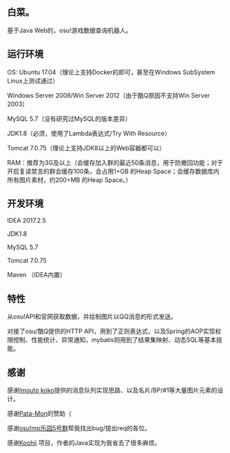 ## 白菜。
基于Java Web的，osu!游戏数据查询机器人。

## 运行环境
OS: Ubuntu 17.04（理论上支持Docker的即可，甚至在Windows SubSystem Linux上测试通过）

Windows Server 2008/Win Server 2012（由于酷Q原因不支持Win Server 2003）

MySQL 5.7（没有研究过MySQL的版本差异）

JDK1.8（必须，使用了Lambda表达式/Try With Resource）

Tomcat 7.0.75（理论上支持JDK8以上的Web容器都可以）

RAM：推荐为3G及以上（会缓存加入群的最近50条消息，用于防撤回功能；对于开启复读禁言的群会缓存100条，会占用1+GB 的Heap Space；会缓存数据库内所有图片素材，约200+MB 的Heap Space。）


## 开发环境
IDEA 2017.2.5

JDK1.8

MySQL 5.7

Tomcat 7.0.75

Maven （IDEA内置）

## 特性
从osu!API和官网获取数据，并绘制图片以QQ消息的形式发送。

对接了osu/酷Q提供的HTTP API，用到了正则表达式，以及Spring的AOP实现权限控制、性能统计、异常通知，mybatis则用到了结果集映射、动态SQL等基本技能。

## 感谢
感谢[Imouto koko](https://osu.ppy.sh/u/7679162)提供的消息队列实现思路、以及名片/BP/#1等大量图片元素的设计。

感谢[Pata-Mon](https://osu.ppy.sh/u/6149313)的赞助（

感谢[osu!mp乐园5号群](https://jq.qq.com/?_wv=1027&k=594UuXH)帮我找出bug/提出req的各位。

感谢[Koohii](https://github.com/Francesco149/koohii) 项目，作者的Java实现为我省去了很多麻烦。


